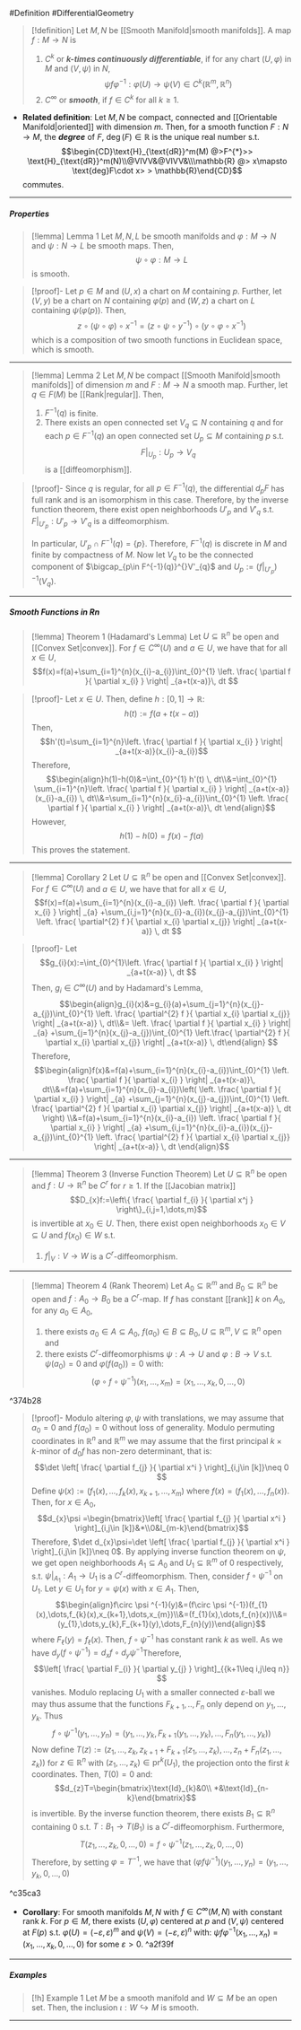 #Definition #DifferentialGeometry 

> [!definition]
> Let $M,N$ be [[Smooth Manifold|smooth manifolds]]. A map $f:M\to N$ is 
> 1. $C^k$ or ***$k$-times continuously differentiable***, if for any chart $(U,\varphi)$ in $M$ and $(V,\psi)$ in $N$, $$\psi f\varphi ^{-1}:\varphi(U)\to \psi(V)\in C^k(\mathbb{R}^m,\mathbb{R}^n)$$
> 2. $C^\infty$ or ***smooth***, if $f\in C^k$ for all $k\geq 1$.
- **Related definition**: Let $M,N$ be compact, connected and [[Orientable Manifold|oriented]] with dimension $m$. Then, for a smooth function $F:N\to M$, the ***degree*** of $F$, $\deg(F)\in \mathbb{R}$ is the unique real number s.t. $$\begin{CD}\text{H}_{\text{dR}}^m(M) @>F^{*}>> \text{H}_{\text{dR}}^m(N)\\@VIVV&@VIVV&\\\mathbb{R} @> x\mapsto \text{deg}F\cdot x> > \mathbb{R}\end{CD}$$commutes.
---
##### Properties
> [!lemma] Lemma 1
> Let $M,N,L$ be smooth manifolds and $\varphi:M\to N$ and $\psi:N\to L$ be smooth maps. Then, $$\psi \circ \varphi:M\to L$$ is smooth.

> [!proof]-
> Let $p\in M$ and $(U,x)$ a chart on $M$ containing $p$. Further, let $(V,y)$ be a chart on $N$ containing $\varphi(p)$ and $(W,z)$ a chart on $L$ containing $\psi(\varphi(p))$.  Then, $$z\circ (\psi \circ \varphi)\circ x^{-1}=(z\circ \psi \circ y^{-1})\circ (y\circ \varphi \circ x^{-1})$$which is a composition of two smooth functions in Euclidean space, which is smooth.
---
> [!lemma] Lemma 2
> Let $M,N$ be compact [[Smooth Manifold|smooth manifolds]] of dimension $m$ and $F:M\to N$ a smooth map. Further, let $q\in F(M)$ be [[Rank|regular]]. Then, 
> 1. $F^{-1}(q)$ is finite.
> 2. There exists an open connected set $V_{q}\subseteq N$ containing $q$ and for each $p\in F^{-1}(q)$ an open connected set $U_{p}\subseteq M$ containing $p$ s.t. $$F|_{U_{p}}:U_{p}\to V_{q}$$is a [[diffeomorphism]].

> [!proof]-
> Since $q$ is regular, for all $p\in F^{-1}(q)$, the differential $d_{p}F$ has full rank and is an isomorphism in this case. Therefore, by the inverse function theorem, there exist open neighborhoods $U'_{p}$ and $V'_{q}$ s.t. $F|_{U'_{p}}:U'_{p}\to V'_{q}$ is a diffeomorphism.
> 
> In particular, $U'_{p}\cap F^{-1}(q)=\{ p \}$. Therefore, $F^{-1}(q)$ is discrete in $M$ and finite by compactness of $M$. Now let $V_{q}$ to be the connected component of $\bigcap_{p\in F^{-1}(q)}^{}V'_{q}$ and $U_{p}:=(f|_{U'_{p}})^{-1}(V_{q})$.
---
##### Smooth Functions in Rn
> [!lemma] Theorem 1 (Hadamard's Lemma)
> Let $U\subseteq \mathbb{R}^n$ be open and [[Convex Set|convex]]. For $f\in C^\infty(U)$ and $a\in U$, we have that for all $x\in U$, $$f(x)=f(a)+\sum_{i=1}^{n}(x_{i}-a_{i})\int_{0}^{1}  \left. \frac{ \partial f }{ \partial x_{i} }  \right| _{a+t(x-a)}\, dt $$

> [!proof]-
> Let $x\in U$. Then, define $h:[0,1]\to \mathbb{R}$: $$h(t):=f(a+t(x-a))$$Then, $$h'(t)=\sum_{i=1}^{n}\left. \frac{ \partial f }{ \partial x_{i} }  \right| _{a+t(x-a)}(x_{i}-a_{i})$$Therefore, $$\begin{align}h(1)-h(0)&=\int_{0}^{1} h'(t) \, dt\\&=\int_{0}^{1} \sum_{i=1}^{n}\left. \frac{ \partial f }{ \partial x_{i} }  \right| _{a+t(x-a)}(x_{i}-a_{i}) \, dt\\&=\sum_{i=1}^{n}(x_{i}-a_{i})\int_{0}^{1}  \left. \frac{ \partial f }{ \partial x_{i} }  \right| _{a+t(x-a)}\, dt  \end{align}$$However, $$h(1)-h(0)=f(x)-f(a)$$This proves the statement.
---
> [!lemma] Corollary 2
> Let $U\subseteq \mathbb{R}^n$ be open and [[Convex Set|convex]]. For $f\in C^\infty(U)$ and $a\in U$, we have that for all $x\in U$, $$f(x)=f(a)+\sum_{i=1}^{n}(x_{i}-a_{i}) \left. \frac{ \partial f }{ \partial x_{i} }  \right| _{a} +\sum_{i,j=1}^{n}(x_{i}-a_{i})(x_{j}-a_{j})\int_{0}^{1} \left. \frac{ \partial^{2} f }{ \partial x_{i} \partial x_{j}}  \right| _{a+t(x-a)} \, dt $$

> [!proof]-
> Let $$g_{i}(x):=\int_{0}^{1}\left.  \frac{ \partial f }{ \partial x_{i} }  \right| _{a+t(x-a)} \, dt $$Then, $g_{i}\in C^\infty(U)$ and by Hadamard's Lemma, $$\begin{align}g_{i}(x)&=g_{i}(a)+\sum_{j=1}^{n}(x_{j}-a_{j})\int_{0}^{1} \left. \frac{ \partial^{2} f }{ \partial x_{i} \partial x_{j}}  \right| _{a+t(x-a)} \, dt\\&= \left. \frac{ \partial f }{ \partial x_{i} }  \right| _{a} +\sum_{j=1}^{n}(x_{j}-a_{j})\int_{0}^{1} \left.\frac{ \partial^{2} f }{ \partial x_{i} \partial x_{j}}  \right| _{a+t(x-a)} \, dt\end{align} $$
> Therefore, $$\begin{align}f(x)&=f(a)+\sum_{i=1}^{n}(x_{i}-a_{i})\int_{0}^{1}  \left. \frac{ \partial f }{ \partial x_{i} }  \right| _{a+t(x-a)}\, dt\\&=f(a)+\sum_{i=1}^{n}(x_{i}-a_{i})\left( \left. \frac{ \partial f }{ \partial x_{i} }  \right| _{a} +\sum_{j=1}^{n}(x_{j}-a_{j})\int_{0}^{1} \left. \frac{ \partial^{2} f }{ \partial x_{i} \partial x_{j}}  \right| _{a+t(x-a)} \, dt \right) \\&=f(a)+\sum_{i=1}^{n}(x_{i}-a_{i}) \left. \frac{ \partial f }{ \partial x_{i} }  \right| _{a} +\sum_{i,j=1}^{n}(x_{i}-a_{i})(x_{j}-a_{j})\int_{0}^{1} \left. \frac{ \partial^{2} f }{ \partial x_{i} \partial x_{j}}  \right| _{a+t(x-a)} \, dt \end{align}$$
---
> [!lemma] Theorem 3 (Inverse Function Theorem)
> Let $U\subseteq \mathbb{R}^n$ be open and $f:U\to \mathbb{R}^n$ be $C^r$ for $r\geq 1$. If the [[Jacobian matrix]] $$D_{x}f:=\left\{  \frac{ \partial f_{i} }{ \partial x^j }   \right\}_{i,j=1,\dots,m}$$is invertible at $x_{0}\in U$. Then, there exist open neighborhoods $x_{0}\in V\subseteq U$ and $f(x_{0})\in W$ s.t.
> 1. $f|_{V}:V\to W$ is a $C^r$-diffeomorphism.
---
> [!lemma] Theorem 4 (Rank Theorem)
> Let $A_{0}\subseteq \mathbb{R}^m$ and $B_{0}\subseteq \mathbb{R}^n$ be open and $f:A_{0}\to B_{0}$ be a $C^r$-map. If $f$ has constant [[rank]] $k$ on $A_{0}$, for any $a_{0}\in A_{0}$,
> 1. there exists $a_{0}\in A\subseteq A_{0}$, $f(a_{0})\in B\subseteq B_{0},U\subseteq \mathbb{R}^m,V\subseteq \mathbb{R}^n$ open and
> 2. there exists $C^r$-diffeomorphisms $\psi:A\to U$ and $\varphi:B\to V$ s.t. $\psi(a_{0})=0$ and $\varphi(f(a_{0}))=0$ with:$$(\varphi \circ f\circ \psi ^{-1})(x_{1},\dots,x_{m})=(x_{1},\dots,x_{k},0,\dots,0)$$

^374b28

> [!proof]-
> Modulo altering $\varphi,\psi$ with translations, we may assume that $a_{0}=0$ and $f(a_{0})=0$ without loss of generality. Modulo permuting coordinates in $\mathbb{R}^n$ and $\mathbb{R}^m$ we may assume that the first principal $k\times k$-minor of $d_{0}f$ has non-zero determinant, that is: $$\det \left[ \frac{ \partial f_{j} }{ \partial x^i }  \right]_{i,j\in [k]}\neq 0 $$Define $\psi(x):=(f_{1}(x),\dots,f_{k}(x),x_{k+1},\dots,x_{m})$ where $f(x)=(f_{1}(x),\dots,f_{n}(x))$. Then, for $x\in A_{0}$, $$d_{x}\psi =\begin{bmatrix}\left[ \frac{ \partial f_{j} }{ \partial x^i }  \right]_{i,j\in [k]}&*\\0&I_{m-k}\end{bmatrix}$$Therefore, $\det d_{x}\psi=\det \left[ \frac{ \partial f_{j} }{ \partial x^i }  \right]_{i,j\in [k]}\neq 0$. By applying inverse function theorem on $\psi$, we get open neighborhoods $A_{1}\subseteq A_{0}$ and $U_{1}\subseteq \mathbb{R}^m$ of $0$ respectively, s.t. $\psi|_{A_{1}}:A_{1}\to U_{1}$ is a $C^r$-diffeomorphism. Then, consider $f\circ\psi ^{-1}$ on $U_{1}$. Let $y\in U_{1}$ for $y=\psi(x)$ with $x\in A_{1}$. Then, $$\begin{align}f\circ \psi ^{-1}(y)&=(f\circ \psi ^{-1})(f_{1}(x),\dots,f_{k}(x),x_{k+1},\dots,x_{m})\\&=(f_{1}(x),\dots,f_{n}(x))\\&=(y_{1},\dots,y_{k},F_{k+1}(y),\dots,F_{n}(y))\end{align}$$where $F_{\ell}(y)=f_{\ell}(x)$. Then, $f\circ\psi ^{-1}$ has constant rank $k$ as well. As we have $d_{y}(f\circ\psi ^{-1})=d_{x}f\circ d_{y}\psi ^{-1}$Therefore, $$\left[ \frac{ \partial F_{i} }{ \partial y_{j} }  \right]_{{k+1\leq i,j\leq n}} $$vanishes. Modulo replacing $U_{1}$ with a smaller connected $\varepsilon$-ball we may thus assume that the functions $F_{k+1},..,F_{n}$ only depend on $y_{1},\dots,y_{k}$. Thus $$f\circ \psi ^{-1}(y_{1},\dots,y_{n})=(y_{1},\dots,y_{k},F_{k+1}(y_{1},\dots,y_{k}),\dots,F_{n}(y_{1},\dots,y_{k}))$$ Now define $T(z):=(z_{1},\dots,z_{k},z_{k+1}+F_{k+1}(z_{1},\dots,z_{k}),\dots,z_{n}+F_{n}(z_{1},\dots,z_{k}))$ for $z\in \mathbb{R}^n$ with $(z_{1},\dots,z_{k})\in \text{pr}^k(U_{1})$, the projection onto the first $k$ coordinates. Then, $T(0)=0$ and: $$d_{z}T=\begin{bmatrix}\text{Id}_{k}&0\\ *&\text{Id}_{n-k}\end{bmatrix}$$is invertible. By the inverse function theorem, there exists $B_{1}\subseteq \mathbb{R}^n$ containing $0$ s.t. $T:B_{1}\to T(B_{1})$ is a $C^r$-diffeomorphism. Furthermore, $$T(z_{1},\dots,z_{k},0,\dots,0)=f\circ \psi ^{-1}(z_{1},\dots,z_{k},0,\dots,0)$$Therefore, by setting $\varphi=T^{-1}$, we have that $(\varphi f\psi ^{-1})(y_{1},\dots,y_{n})=(y_{1},\dots,y_{k},0,\dots,0)$

^c35ca3

- **Corollary**: For smooth manifolds $M,N$ with $f\in C^\infty(M,N)$ with constant rank $k$. For $p\in M$, there exists $(U,\varphi)$ centered at $p$ and $(V,\psi)$ centered at $F(p)$ s.t. $\varphi(U)=(-\varepsilon,\varepsilon)^m$ and $\psi(V)=(-\varepsilon,\varepsilon)^n$ with: $\psi f\varphi ^{-1}(x_{1},\dots,x_{n})=(x_{1},\dots,x_{k},0,\dots,0)$ for some $\varepsilon>0$. ^a2f39f
---
##### Examples
> [!h] Example 1
> Let $M$ be a smooth manifold and $W\subseteq M$ be an open set. Then, the inclusion $\iota:W\hookrightarrow M$ is smooth.
---
